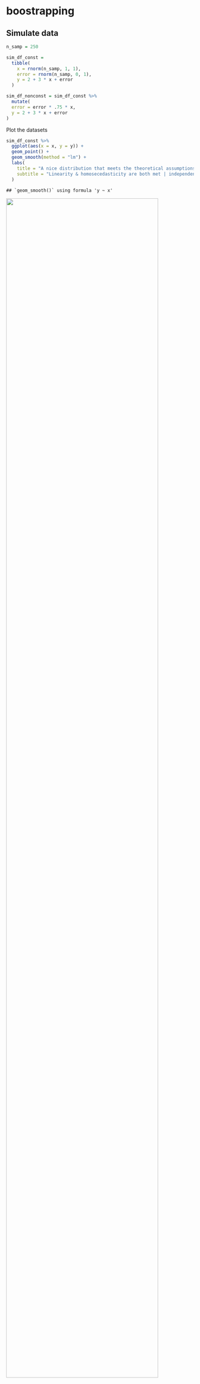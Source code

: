 boostrapping
================

## Simulate data

``` r
n_samp = 250

sim_df_const = 
  tibble(
    x = rnorm(n_samp, 1, 1),
    error = rnorm(n_samp, 0, 1),
    y = 2 + 3 * x + error
  )

sim_df_nonconst = sim_df_const %>% 
  mutate(
  error = error * .75 * x,
  y = 2 + 3 * x + error
)
```

Plot the datasets

``` r
sim_df_const %>% 
  ggplot(aes(x = x, y = y)) + 
  geom_point() + 
  geom_smooth(method = "lm") + 
  labs(
    title = "A nice distribution that meets the theoretical assumptions of a linear regression", 
    subtitle = "Linearity & homosecedasticity are both met | independence & normality are assumed"
  )
```

    ## `geom_smooth()` using formula 'y ~ x'

<img src="boostrapping_files/figure-gfm/unnamed-chunk-2-1.png" width="90%" />

``` r
sim_df_nonconst %>% 
  ggplot(aes(x = x, y = y)) + 
  geom_point() + 
  geom_smooth(method = "lm") + 
  labs(
    title = "Not a nice distribution | homoscedasticity assumption not met", 
    subtitle = "Because this key assumption is not met, we can't make inferences with confidence"
  )
```

    ## `geom_smooth()` using formula 'y ~ x'

<img src="boostrapping_files/figure-gfm/unnamed-chunk-2-2.png" width="90%" />

Check the parameter estimates (standard error, estimates etc … ) The lm
function gives us these estimates assuming that our statistical
assumptions have been met on our data

``` r
lm(y ~ x, data = sim_df_const) %>% broom::tidy()
```

    ## # A tibble: 2 x 5
    ##   term        estimate std.error statistic   p.value
    ##   <chr>          <dbl>     <dbl>     <dbl>     <dbl>
    ## 1 (Intercept)     1.98    0.0981      20.2 3.65e- 54
    ## 2 x               3.04    0.0699      43.5 3.84e-118

``` r
lm(y ~ x, data = sim_df_nonconst) %>% broom::tidy()
```

    ## # A tibble: 2 x 5
    ##   term        estimate std.error statistic   p.value
    ##   <chr>          <dbl>     <dbl>     <dbl>     <dbl>
    ## 1 (Intercept)     1.93    0.105       18.5 1.88e- 48
    ## 2 x               3.11    0.0747      41.7 5.76e-114

Even though the error terms for `sim_df_nonconst` vary widely compared
to the error terms of the `sim_df_const`, the std.error that our `lm`
gave us was similar for both models. THIS is the problem we’re trying to
solve with `Boostrapping` … when we can’t make theoretical assumptions
(our keys assumptions have been violated) we rely on `bootsrapping` to
get a sense for the distribution our data follows using emprical
evidence.

`boostrap` time

## Draw one bootstrap sample

Writing a function that takes a bootstrap sample from a given dataset

``` r
boot_sample = function(df) {
  
  sample_frac(df, size = 1, replace = TRUE) %>% 
    arrange(x)
  
  #size = 1 specifies that we want to draw a sample the same size as our dataframe & replace = TRUE tells is that we want to draw samples with replacements, such that multiple obs may be resampled. 
  # Why do we want it to be the same size? because our variance estimates (& vis a vi our confidence intervals) are dependent on sample size. That's why we "size = 1" 
  
}
```

Check if this works … Plotty plot

``` r
boot_sample(sim_df_nonconst) %>%  
  ggplot(aes(x = x, y = y)) + 
  geom_point(alpha = .3) + 
  geom_smooth(method = "lm") + 
  ylim(-5, 16)
```

    ## `geom_smooth()` using formula 'y ~ x'

<img src="boostrapping_files/figure-gfm/unnamed-chunk-5-1.png" width="90%" />

When you rerun the bootstrapping you get different estimates/slopes
because bootrstapping (re)samples randomly

``` r
boot_sample(sim_df_nonconst) %>%  
   lm(y ~ x, data = .) %>% 
  broom::tidy()
```

    ## # A tibble: 2 x 5
    ##   term        estimate std.error statistic   p.value
    ##   <chr>          <dbl>     <dbl>     <dbl>     <dbl>
    ## 1 (Intercept)     1.90    0.0982      19.3 2.45e- 51
    ## 2 x               3.14    0.0688      45.6 1.18e-122

## Many samples and analysis

``` r
boot_straps = 
  tibble(
    strap_number = 1:1000,
    strap_sample = rerun(1000, boot_sample(sim_df_nonconst))
  )
```

Can I run my analysis on these … ? yes\! using stuff we’ve used before

``` r
boot_results = 
  boot_straps %>% 
  mutate(
    models = map(.x = strap_sample, ~lm(y ~ x, data = .x)),
    results = map(models, broom::tidy)
  ) %>% 
  select(strap_number, results) %>% 
  unnest(results)
```

What do I have now?

We now want to know the distribution of the estimated intercept and
estimated coefficient (slope)

Compare the error of the estimate and the slope you got from the
bootstrap samples to the error terms you got from the linear models:

Notice how the std.errors you get from the bootsrap model better
approximate the distribution of the error terms we see in
`sim_df_nonconst` (check scatter plot) with a lower std.error around the
intercept & a larger std.error for the slope oi

``` r
boot_results %>% 
  group_by(term) %>% 
  summarize(
    mean_est  = mean(estimate), #1st moment
    sd_est = sd(estimate) #3rd (?) moment
  )
```

    ## `summarise()` ungrouping output (override with `.groups` argument)

    ## # A tibble: 2 x 3
    ##   term        mean_est sd_est
    ##   <chr>          <dbl>  <dbl>
    ## 1 (Intercept)     1.93 0.0748
    ## 2 x               3.11 0.101

``` r
lm(y ~ x, data = sim_df_nonconst) %>% broom::tidy()
```

    ## # A tibble: 2 x 5
    ##   term        estimate std.error statistic   p.value
    ##   <chr>          <dbl>     <dbl>     <dbl>     <dbl>
    ## 1 (Intercept)     1.93    0.105       18.5 1.88e- 48
    ## 2 x               3.11    0.0747      41.7 5.76e-114

What we can then do is go ahead and construct the confidence intervals
using the bootstrap results

First, let’s look at the distributions of the estimate

``` r
boot_results %>% 
  filter(term == "x") %>% 
  ggplot(aes(x = estimate)) + 
  geom_density()
```

<img src="boostrapping_files/figure-gfm/unnamed-chunk-10-1.png" width="90%" />

Under bootstrapping, i.e., under repeated sampling, without relying on
any theoretical assumptions, the distributions of the estimated slope
(`x`) looks like this ^^ …. so now, if I want to construct confidence
intervals, I can go to the tail ends, and “chop-off” or set cut-off
points at 2.5% of the distribution, as it were.

construct boostrap CI

``` r
boot_results %>% 
  group_by(term) %>% 
  summarize(
    ci_lower = quantile(estimate, 0.025), # quantile() gives me the quantiles of the estimates at 2.5% 
    ci_upper = quantile(estimate, 0.975)  # quantile() gives me the quantiles of the estimates at 97.5% 
  )
```

    ## `summarise()` ungrouping output (override with `.groups` argument)

    ## # A tibble: 2 x 3
    ##   term        ci_lower ci_upper
    ##   <chr>          <dbl>    <dbl>
    ## 1 (Intercept)     1.79     2.08
    ## 2 x               2.91     3.31

## Bootstrap using modelr

Can we simplify anything from the above

The function `bootstrap` in `modelr` carries out lets us bootstrap from
a given dataset … which is essentially what we did with our function
`boot_sample`

Note how the `bootstrap` function gives us a “tibble” object instead of
a `tibble`

``` r
sim_df_nonconst %>% 
  bootstrap(1000, id = "strap_number") %>% 
  mutate(
    models = map(.x = strap, ~lm(y ~ x, data = .x)),
    results = map(models, broom::tidy)
  ) %>% 
  select(strap_number, results) %>% 
  unnest(results)  %>%  
  group_by(term) %>% 
  summarize(
    mean_est  = mean(estimate), #1st moment
    sd_est = sd(estimate) #3rd (?) moment
  )
```

    ## `summarise()` ungrouping output (override with `.groups` argument)

    ## # A tibble: 2 x 3
    ##   term        mean_est sd_est
    ##   <chr>          <dbl>  <dbl>
    ## 1 (Intercept)     1.93 0.0762
    ## 2 x               3.11 0.104

``` r
#we do what we did earlier with bootstrapping and so on here but this time only with 12 lines of code. 
```

Compare the estimates you get from bootstrapping over sim\_df\_const to
the estimates you get when running a lm() on sim\_df\_const

Let’s revisit `nyc_airbnb`

``` r
data("nyc_airbnb")

nyc_airbnb = 
  nyc_airbnb %>% 
  mutate(stars = review_scores_location / 2) %>% 
  rename(
    borough = neighbourhood_group,
    neighborhood = neighbourhood) %>% 
  filter(borough != "Staten Island") %>% # not enough data points in staten island so we take it out 
  select(price, stars, borough, neighborhood, room_type)
```

Plots stars & price

``` r
nyc_airbnb %>% 
  ggplot(aes(x = stars, y = price)) + 
  geom_point() + 
  labs(
    title = "Price vs. Stars", 
    subtitle = "Note how we don't observe constant variance " # so what would be nice is we can bootstrap to get an empirical sense of the type of distribution our data is actually following
  )
```

    ## Warning: Removed 9962 rows containing missing values (geom_point).

<img src="boostrapping_files/figure-gfm/unnamed-chunk-15-1.png" width="90%" />

Let’s just focus on “Manhattan”

``` r
nyc_airbnb  %>% 
  filter(borough == "Manhattan") %>% 
  drop_na(stars) %>% 
  ggplot(aes(x = stars, y = price)) + 
  geom_point() + 
   labs(
    title = "Manhattan: Price vs. Stars", 
    subtitle = "Still, a clearly non-constant variance "
  )
```

<img src="boostrapping_files/figure-gfm/unnamed-chunk-16-1.png" width="90%" />

Next steps: 1- bootstrap, 2 - fit a regression on these bootstrap
samples of `price` \~ `stars` 3 - then get an estimate

``` r
airbnb_boot_results = nyc_airbnb  %>% 
  filter(borough == "Manhattan") %>% 
  drop_na(stars) %>%  
  bootstrap(1000, id = "strap_number") %>% 
  mutate(
    models = map(.x = strap, ~lm(price ~ stars, data = .x)),
    results = map(models, broom::tidy)
  ) %>% 
  select(strap_number, results) %>% 
  unnest(results) 

airbnb_boot_results %>% 
  group_by(term) %>% 
  summarize(
    mean_est  = mean(estimate), 
    sd_est = sd(estimate) 
  )
```

    ## `summarise()` ungrouping output (override with `.groups` argument)

    ## # A tibble: 2 x 3
    ##   term        mean_est sd_est
    ##   <chr>          <dbl>  <dbl>
    ## 1 (Intercept)    -35.0  31.8 
    ## 2 stars           43.4   6.43

Let’s compare this ^ to lm :

``` r
nyc_airbnb  %>% 
  filter(borough == "Manhattan") %>% 
  drop_na(stars) %>% 
  lm(price ~ stars, data = .)  %>% #peep the [data = .] and how that let's the data in the previous lines be "piped"into the second argument. Telling the function to work with "this" dataset
  broom::tidy()
```

    ## # A tibble: 2 x 5
    ##   term        estimate std.error statistic  p.value
    ##   <chr>          <dbl>     <dbl>     <dbl>    <dbl>
    ## 1 (Intercept)    -34.3     22.9      -1.50 1.35e- 1
    ## 2 stars           43.3      4.78      9.07 1.39e-19

Note how the std.error is higher in the `bootstrap` samples than it is
for the `lm()`, which is what we’d expect because bootstrap doesn’t
assume constant variance as does the OLS method in `lm`

``` r
airbnb_boot_results %>% 
  filter(term == "stars") %>% 
  ggplot(aes(x = estimate)) + 
  geom_density() + 
  labs(
    title = "Distribution of Estimated slope under bootstrapping"
  )
```

<img src="boostrapping_files/figure-gfm/unnamed-chunk-19-1.png" width="90%" />
